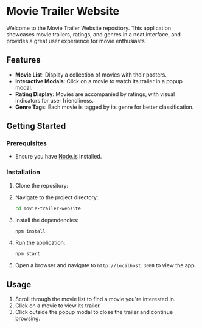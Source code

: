 # Movie Trailer Website

Welcome to the Movie Trailer Website repository. This application showcases movie trailers, ratings, and genres in a neat interface, and provides a great user experience for movie enthusiasts.

## Features

- **Movie List**: Display a collection of movies with their posters.
- **Interactive Modals**: Click on a movie to watch its trailer in a popup modal.
- **Rating Display**: Movies are accompanied by ratings, with visual indicators for user friendliness.
- **Genre Tags**: Each movie is tagged by its genre for better classification.

## Getting Started

### Prerequisites

- Ensure you have [Node.js](https://nodejs.org/) installed.

### Installation

1. Clone the repository:
    
2. Navigate to the project directory:
    ```bash
    cd movie-trailer-website
    ```

3. Install the dependencies:
    ```bash
    npm install
    ```

4. Run the application:
    ```bash
    npm start
    ```

5. Open a browser and navigate to `http://localhost:3000` to view the app.

## Usage

1. Scroll through the movie list to find a movie you're interested in.
2. Click on a movie to view its trailer.
3. Click outside the popup modal to close the trailer and continue browsing.
